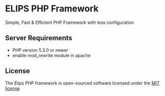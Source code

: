 # ELIPS PHP Framework

Simple, Fast &amp; Efficient PHP Framework with less configuration

Server Requirements
-------------------

- PHP version 5.3.0 or newer
- enable mod_rewrite module in apache

License
-------

The Elips PHP framework is open-sourced software licensed under the [MIT license](http://opensource.org/licenses/MIT)
